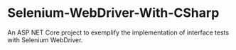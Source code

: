 # Selenium-WebDriver-With-CSharp
An ASP NET Core project to exemplify the implementation of interface tests with Selenium WebDriver.
